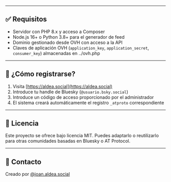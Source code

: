 
---

## ✅ Requisitos

- Servidor con PHP 8.x y acceso a Composer
- Node.js 16+ o Python 3.8+ para el generador de feed
- Dominio gestionado desde OVH con acceso a la API
- Claves de aplicación OVH (`application_key`, `application_secret`, `consumer_key`) almacenadas en ../ovh.php

---

## 🚀 ¿Cómo registrarse?

1. Visita [https://aldea.social](https://aldea.social)
2. Introduce tu handle de Bluesky (`@usuario.bsky.social`)
3. Introduce un código de acceso proporcionado por el administrador
4. El sistema creará automáticamente el registro `_atproto` correspondiente

---

## 📜 Licencia

Este proyecto se ofrece bajo licencia MIT. Puedes adaptarlo o reutilizarlo para otras comunidades basadas en Bluesky o AT Protocol.

---

## 🤝 Contacto

Creado por [@joan.aldea.social](https://bsky.app/profile/joan.aldea.social)
